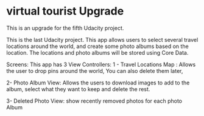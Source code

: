 # virtual tourist Upgrade
This is an upgrade for the fifth Udacity project. 

This is the last Udacity project. This app allows users to select several  travel locations around the world, and create some photo albums based on the location. The locations and photo albums will be stored using Core Data.

Screens:
This app has 3 View Controllers: 
1 - Travel Locations Map :
Allows the user to drop pins around the world, You can also delete them later,

2- Photo Album View:
Allows the users to download images to add to the album, select what they want to keep and delete the rest. 

3- Deleted Photo View:
show recently removed photos for each photo Album

